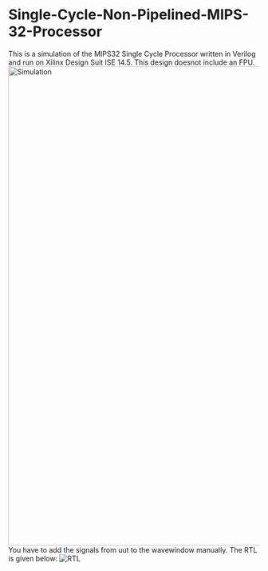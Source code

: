 # Single-Cycle-Non-Pipelined-MIPS-32-Processor
This is a simulation of the MIPS32 Single Cycle Processor written in Verilog and run on Xilinx Design Suit ISE 14.5.
This design doesnot include an FPU.
<img width="960" alt="Simulation" src="https://github.com/user-attachments/assets/b0b9576a-b1f1-476c-832f-9d7b4eac78cb" />
You have to add the signals from uut to the wavewindow manually.
The RTL is given below:
![RTL](https://github.com/user-attachments/assets/2134bc9c-9917-4063-bbaf-8e41fe264bef)
